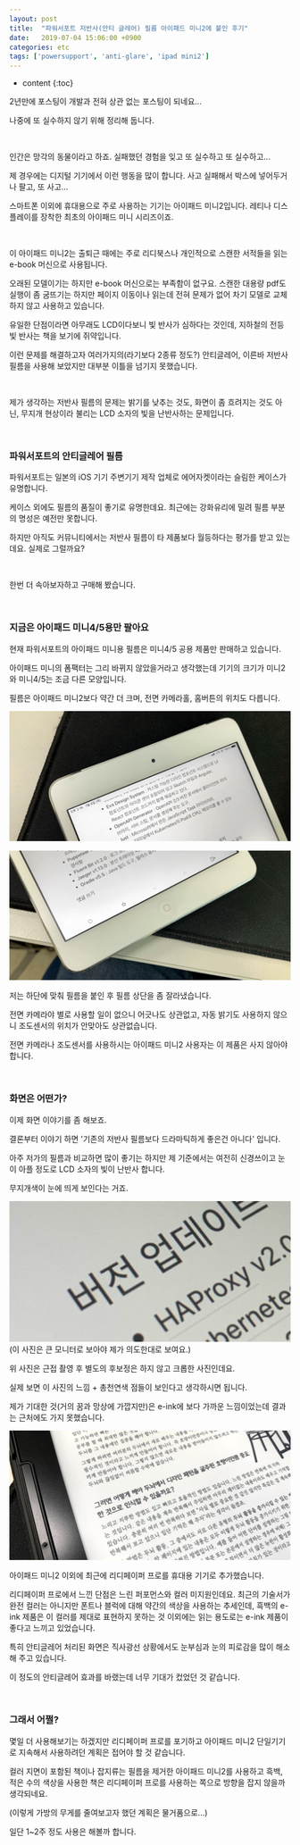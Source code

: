 ```yaml
---
layout: post
title:  "파워서포트 저반사(안티 글레어) 필름 아이패드 미니2에 붙인 후기"
date:   2019-07-04 15:06:00 +0900
categories: etc
tags: ['powersupport', 'anti-glare', 'ipad mini2']
---
```


* content
{:toc}

2년만에 포스팅이 개발과 전혀 상관 없는 포스팅이 되네요...

나중에 또 실수하지 않기 위해 정리해 둡니다. 

<br/>

인간은 망각의 동물이라고 하죠. 실패했던 경험을 잊고 또 실수하고 또 실수하고...

제 경우에는 디지털 기기에서 이런 행동을 많이 합니다. 사고 실패해서 박스에 넣어두거나 팔고, 또 사고...

스마트폰 이외에 휴대용으로 주로 사용하는 기기는 아이패드 미니2입니다. 레티나 디스플레이를 장착한 최초의 아이패드 미니 시리즈이죠.

<br/>

이 아이패드 미니2는 출퇴근 때에는 주로 리디북스나 개인적으로 스캔한 서적들을 읽는 e-book 머신으로 사용됩니다.

오래된 모델이기는 하지만 e-book 머신으로는 부족함이 없구요. 스캔한 대용량 pdf도 실행이 좀 굼뜨기는 하지만 페이지 이동이나 읽는데 전혀 문제가 없어 차기 모델로 교체하지 않고 사용하고 있습니다.

유일한 단점이라면 아무래도 LCD이다보니 빛 반사가 심하다는 것인데, 지하철의 전등빛 반사는 책을 보기에 쥐약입니다.

이런 문제를 해결하고자 여러가지의(라기보다 2종류 정도?) 안티글레어, 이른바 저반사 필름을 사용해 보았지만 대부분 이틀을 넘기지 못했습니다.

<br/>

제가 생각하는 저반사 필름의 문제는 밝기를 낮추는 것도, 화면이 좀 흐려지는 것도 아닌, 무지개 현상이라 불리는 LCD 소자의 빛을 난반사하는 문제입니다.

<br/>

### 파워서포트의 안티글레어 필름

파워서포트는 일본의 iOS 기기 주변기기 제작 업체로 에어자켓이라는 슬림한 케이스가 유명합니다.

케이스 외에도 필름의 품질이 좋기로 유명한데요. 최근에는 강화유리에 밀려 필름 부분의 명성은 예전만 못합니다.

하지만 아직도 커뮤니티에서는 저반사 필름이 타 제품보다 월등하다는 평가를 받고 있는데요. 실제로 그럴까요?

<br/>

한번 더 속아보자하고 구매해 봤습니다.

<br/>

### 지금은 아이패드 미니4/5용만 팔아요

현재 파워서포트의 아이패드 미니용 필름은 미니4/5 공용 제품만 판매하고 있습니다.

아이패드 미니의 폼팩터는 그리 바뀌지 않았을거라고 생각했는데 기기의 크기가 미니2와 미니4/5는 조금 다른 모양입니다.

필름은 아이패드 미니2보다 약간 더 크며, 전면 카메라홀, 홈버튼의 위치도 다릅니다.

![전면 카메라홀 및 센서의 위치가 다름](/asserts/2019-07-04-powersupport_ag_ipadmini2/powersupport_ag_ipadmini2_01.jpg)

![홈버튼의 위치도 다름](/asserts/2019-07-04-powersupport_ag_ipadmini2/powersupport_ag_ipadmini2_02.jpg)

저는 하단에 맞춰 필름을 붙인 후 필름 상단을 좀 잘라냈습니다.

전면 카메라야 별로 사용할 일이 없으니 어긋나도 상관없고, 자동 밝기도 사용하지 않으니 조도센서의 위치가 안맞아도 상관없습니다.

전면 카메라나 조도센서를 사용하시는 아이패드 미니2 사용자는 이 제품은 사지 않아야 합니다.

<br/>

### 화면은 어떤가?

이제 화면 이야기를 좀 해보죠.

결론부터 이야기 하면 '기존의 저반사 필름보다 드라마틱하게 좋은건 아니다' 입니다.

아주 저가의 필름과 비교하면 많이 좋기는 하지만 제 기준에서는 여전히 신경쓰이고 눈이 아플 정도로 LCD 소자의 빛이 난반사 합니다.

무지개색이 눈에 띄게 보인다는 거죠.

![실제 보면 이 사진보다 더 심합니다.](/asserts/2019-07-04-powersupport_ag_ipadmini2/powersupport_ag_ipadmini2_03.jpg)
(이 사진은 큰 모니터로 보아야 제가 의도한대로 보여요.)

위 사진은 근접 촬영 후 별도의 후보정은 하지 않고 크롭한 사진인데요.

실제 보면 이 사진의 느낌 + 총천연색 점들이 보인다고 생각하시면 됩니다.

제가 기대한 것(거의 꿈과 망상에 가깝지만)은 e-ink에 보다 가까운 느낌이었는데 결과는 근처에도 가지 못했습니다.

![e-ink 제품인 리디페이퍼 프로](/asserts/2019-07-04-powersupport_ag_ipadmini2/powersupport_ag_ipadmini2_04.jpg)

아이패드 미니2 이외에 최근에 리디페이퍼 프로를 휴대용 기기로 추가했습니다.

리디페이퍼 프로에서 느낀 단점은 느린 퍼포먼스와 컬러 미지원인데요. 최근의 기술서가 완전 컬러는 아니지만 폰트나 블럭에 대해 약간의 색상을 사용하는 추세인데, 흑백의 e-ink 제품은 이 컬러를 제대로 표현하지 못하는 것 이외에는 읽는 용도로는 e-ink 제품이 좋다고 느끼고 있었습니다.

특히 안티글레어 처리된 화면은 직사광선 상황에서도 눈부심과 눈의 피로감을 많이 해소해 주고 있습니다.

이 정도의 안티글레어 효과를 바랬는데 너무 기대가 컸었던 것 같습니다.

<br/>

### 그래서 어쩔?

몇일 더 사용해보기는 하겠지만 리디페이퍼 프로를 포기하고 아이패드 미니2 단일기기로 지속해서 사용하려던 계획은 접어야 할 것 같습니다.

컬러 지면이 포함된 책이나 잡지류는 필름을 제거한 아이패드 미니2를 사용하고 흑백, 적은 수의 색상을 사용한 책은 리디페이퍼 프로를 사용하는 쪽으로 방향을 잡지 않을까 생각되네요.

(이렇게 가방의 무게를 줄여보고자 했던 계획은 물거품으로...)

일단 1~2주 정도 사용은 해볼까 합니다.